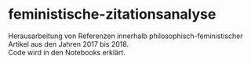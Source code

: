 # feministische-zitationsanalyse
Herausarbeitung von Referenzen innerhalb philosophisch-feministischer Artikel aus den Jahren 2017 bis 2018.<br>
Code wird in den Notebooks erklärt.
